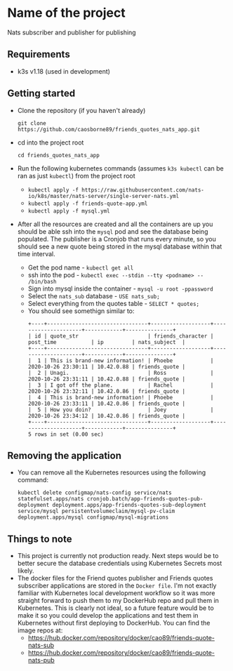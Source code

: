 # Name of the project

Nats subscriber and publisher for publishing

## Requirements

* k3s v1.18 (used in development)

## Getting started
* Clone the repository (if you haven't already)

  ```shell
  git clone https://github.com/caosborne89/friends_quotes_nats_app.git
  ```
* cd into the project root

  ```shell
  cd friends_quotes_nats_app
  ```
* Run the following kubernetes commands (assumes `k3s kubectl` can be ran as just `kubectl`) from the project root
  * `kubectl apply -f https://raw.githubusercontent.com/nats-io/k8s/master/nats-server/single-server-nats.yml`
  * `kubectl apply -f friends-quote-app.yml`
  * `kubectl apply -f mysql.yml`
* After all the resources are created and all the containers are up you should be able ssh into the `mysql` pod and see the database being populated. The publisher is a Cronjob that runs every minute, so you should see a new quote being stored in the mysql database within that time interval.
  * Get the pod name - `kubectl get all`
  * ssh into the pod - `kubectl exec --stdin --tty <podname> -- /bin/bash`
  * Sign into mysql inside the container - `mysql -u root -ppassword`
  * Select the `nats_sub` database - `USE nats_sub;`
  * Select everything from the quotes table - `SELECT * quotes;`
  * You should see somethign similar to:
    ```mysql
    +----+--------------------------------+-------------------+---------------------+------------+---------------+
    | id | quote_str                      | friends_character | post_time           | ip         | nats_subject  |
    +----+--------------------------------+-------------------+---------------------+------------+---------------+
    |  1 | This is brand-new information! | Phoebe            | 2020-10-26 23:30:11 | 10.42.0.88 | friends_quote |
    |  2 | Unagi.                         | Ross              | 2020-10-26 23:31:11 | 10.42.0.88 | friends_quote |
    |  3 | I got off the plane.           | Rachel            | 2020-10-26 23:32:11 | 10.42.0.86 | friends_quote |
    |  4 | This is brand-new information! | Phoebe            | 2020-10-26 23:33:11 | 10.42.0.86 | friends_quote |
    |  5 | How you doin?                  | Joey              | 2020-10-26 23:34:12 | 10.42.0.86 | friends_quote |
    +----+--------------------------------+-------------------+---------------------+------------+---------------+
    5 rows in set (0.00 sec)
    ```

## Removing the application
* You can remove all the Kubernetes resources using the following command:
  ```shell
  kubectl delete configmap/nats-config service/nats statefulset.apps/nats cronjob.batch/app-friends-quotes-pub-deployment deployment.apps/app-friends-quotes-sub-deployment service/mysql persistentvolumeclaim/mysql-pv-claim deployment.apps/mysql configmap/mysql-migrations
  ```
## Things to note
* This project is currently not production ready. Next steps would be to better secure the database credentials using Kubernetes Secrets most likely.
* The docker files for the Friend quotes publisher and Friends quotes subscriber applications are stored in the `Docker file`. I'm not exactly familiar with Kubernetes local development workflow so it was more straight forward to push them to my DockerHub repo and pull them in Kubernetes. This is clearly not ideal, so a future feature would be to make it so you could develop the applications and test them in Kubernetes without first deploying to DockerHub. You can find the image repos at:
  * https://hub.docker.com/repository/docker/cao89/friends-quote-nats-sub
  * https://hub.docker.com/repository/docker/cao89/friends-quote-nats-pub
